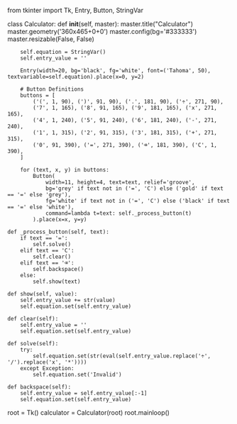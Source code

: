 from tkinter import Tk, Entry, Button, StringVar

class Calculator:
    def __init__(self, master):
        master.title("Calculator")
        master.geometry('360x465+0+0')
        master.config(bg='#333333')
        master.resizable(False, False)

        self.equation = StringVar()
        self.entry_value = ''

        Entry(width=20, bg='black', fg='white', font=('Tahoma', 50), textvariable=self.equation).place(x=0, y=2)

        # Button Definitions
        buttons = [
            ('(', 1, 90), (')', 91, 90), ('.', 181, 90), ('÷', 271, 90),
            ('7', 1, 165), ('8', 91, 165), ('9', 181, 165), ('x', 271, 165),
            ('4', 1, 240), ('5', 91, 240), ('6', 181, 240), ('-', 271, 240),
            ('1', 1, 315), ('2', 91, 315), ('3', 181, 315), ('+', 271, 315),
            ('0', 91, 390), ('=', 271, 390), ('⌫', 181, 390), ('C', 1, 390),
        ]

        for (text, x, y) in buttons:
            Button(
                width=11, height=4, text=text, relief='groove',
                bg='grey' if text not in ('=', 'C') else ('gold' if text == '=' else 'grey'),
                fg='white' if text not in ('=', 'C') else ('black' if text == '=' else 'white'),
                command=lambda t=text: self._process_button(t)
            ).place(x=x, y=y)

    def _process_button(self, text):
        if text == '=':
            self.solve()
        elif text == 'C':
            self.clear()
        elif text == '⌫':
            self.backspace()
        else:
            self.show(text)

    def show(self, value):
        self.entry_value += str(value)
        self.equation.set(self.entry_value)

    def clear(self):
        self.entry_value = ''
        self.equation.set(self.entry_value)

    def solve(self):
        try:
            self.equation.set(str(eval(self.entry_value.replace('÷', '/').replace('x', '*'))))
        except Exception:
            self.equation.set('Invalid')

    def backspace(self):
        self.entry_value = self.entry_value[:-1]
        self.equation.set(self.entry_value)

root = Tk()
calculator = Calculator(root)
root.mainloop()
